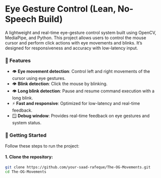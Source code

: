 # Eye Gesture Control (Lean, No-Speech Build)

A lightweight and real-time eye-gesture control system built using OpenCV, MediaPipe, and Python. This project allows users to control the mouse cursor and perform click actions with eye movements and blinks. It’s designed for responsiveness and accuracy with low-latency input.

### 🔧 Features

- 👁️ **Eye movement detection**: Control left and right movements of the cursor using eye gestures.
- 👁️ **Blink detection**: Click the mouse by blinking.
- 👁️ **Long blink detection**: Pause and resume command execution with a long blink.
- ⚡ **Fast and responsive**: Optimized for low-latency and real-time feedback.
- 🪟 **Debug window**: Provides real-time feedback on eye gestures and system status.

### 🚀 Getting Started

Follow these steps to run the project:

#### 1. Clone the repository:

```bash
git clone https://github.com/your-saad-rafeque/The-OG-Movements.git
cd The-OG-Movements

